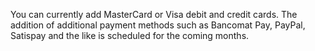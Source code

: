 You can currently add MasterCard or Visa debit and credit cards. The addition of additional payment methods such as Bancomat Pay, PayPal, Satispay and the like is scheduled for the coming months.